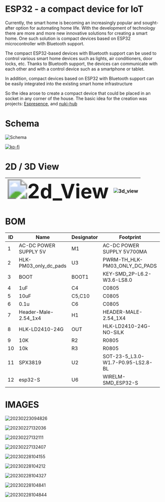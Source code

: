 # ESP32 - a compact device for IoT

Currently, the smart home is becoming an increasingly popular and sought-after option for automating home life. With the development of technology there are more and more new innovative solutions for creating a smart home. One such solution is compact devices based on ESP32 microcontroller with Bluetooth support.

The compact ESP32-based devices with Bluetooth support can be used to control various smart home devices such as lights, air conditioners, door locks, etc. Thanks to Bluetooth support, the devices can communicate with each other and with a control device such as a smartphone or tablet.

In addition, compact devices based on ESP32 with Bluetooth support can be easily integrated into the existing smart home infrastructure

So the idea arose to create a compact device that could be placed in an socket in any corner of the house. The basic idea for the creation was projects: [Espresence](https://espresense.com/), and [nuki-hub](https://github.com/technyon/nuki_hub)

# Schema

![Schema](https://github.com/Diddlik/Esp32-Mini-PCB/blob/main/Schema/Schema.jpg)

[![ko-fi](https://ko-fi.com/img/githubbutton_sm.svg)](https://ko-fi.com/V7V2IUF3M)

# 2D / 3D View

| <img src="https://github.com/Diddlik/Esp32-Mini-PCB/blob/main/PCB/2d_View.svg" alt="2d_View" style="zoom:400%;" /> | ![3d_view](https://github.com/Diddlik/Esp32-Mini-PCB/blob/main/PCB/3d_view.jpg) |
| ------------------------------------------------------------ | --------------------------------------------- |

# BOM



| ID   | Name                  | Designator | Footprint                         |
| ---- | --------------------- | ---------- | --------------------------------- |
| 1    | AC-DC POWER SUPPLY 5V | M1         | AC-DC POWER SUPPLY 5V700MA        |
| 2    | HLK-PM03_only_dc_pads | U3         | PWRM-TH_HLK-PM03_ONLY_DC_PADS     |
| 3    | BOOT                  | BOOT1      | KEY-SMD_2P-L6.2-W3.6-LS8.0        |
| 4    | 1uF                   | C4         | C0805                             |
| 5    | 10uF                  | C5,C10     | C0805                             |
| 6    | 0.1u                  | C6         | C0805                             |
| 7    | Header-Male-2.54_1x4  | H1         | HEADER-MALE-2.54_1X4              |
| 8    | HLK-LD2410-24G        | OUT        | HLK-LD2410-24G-NO-SILK            |
| 9    | 10K                   | R2         | R0805                             |
| 10   | 10k                   | R3         | R0805                             |
| 11   | SPX3819               | U2         | SOT-23-5_L3.0-W1.7-P0.95-LS2.8-BL |
| 12   | esp32-S               | U6         | WIRELM-SMD_ESP32-S                |



# IMAGES



![20230223094826](https://github.com/Diddlik/Esp32-Mini-PCB/blob/main/Images/20230223094826.jpg)

![20230227132036](https://github.com/Diddlik/Esp32-Mini-PCB/blob/main/Images/20230227132036.jpg)

![20230227132111](https://github.com/Diddlik/Esp32-Mini-PCB/blob/main/Images/20230227132111.jpg)

![20230227132407](https://github.com/Diddlik/Esp32-Mini-PCB/blob/main/Images/20230227132407.jpg)

![20230228104155](https://github.com/Diddlik/Esp32-Mini-PCB/blob/main/Images/20230228104155.jpg)

![20230228104212](https://github.com/Diddlik/Esp32-Mini-PCB/blob/main/Images/20230228104212.jpg)

![20230228104327](https://github.com/Diddlik/Esp32-Mini-PCB/blob/main/Images/20230228104327.jpg)

![20230228104841](https://github.com/Diddlik/Esp32-Mini-PCB/blob/main/Images/20230228104841.jpg)

![20230228104844](https://github.com/Diddlik/Esp32-Mini-PCB/blob/main/Images/20230228104844.jpg)
